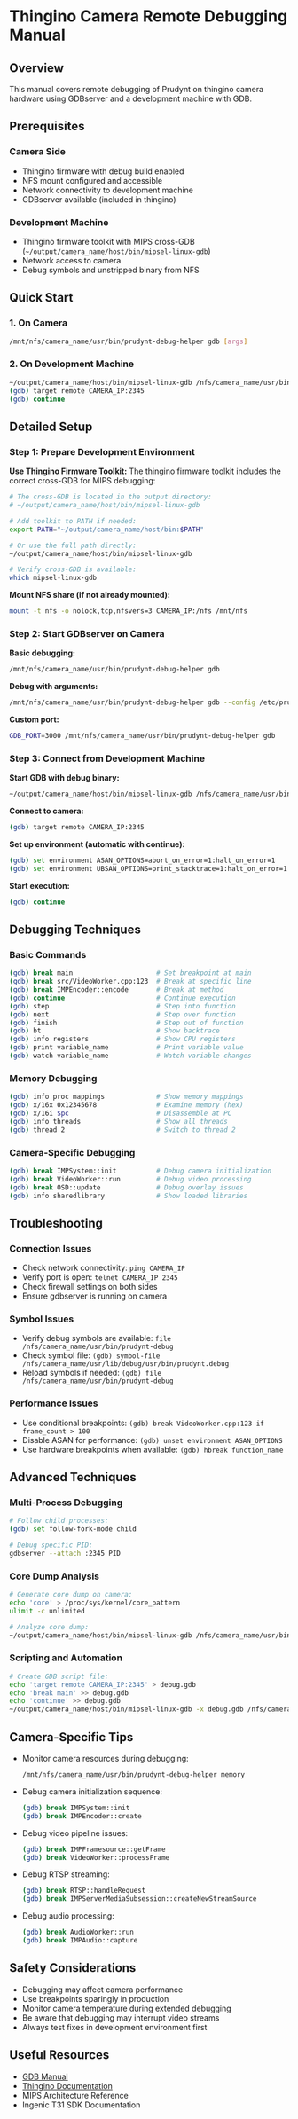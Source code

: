 # Thingino Camera Remote Debugging Manual

## Overview

This manual covers remote debugging of Prudynt on thingino camera hardware using GDBserver and a development machine with GDB.

## Prerequisites

### Camera Side
- Thingino firmware with debug build enabled
- NFS mount configured and accessible
- Network connectivity to development machine
- GDBserver available (included in thingino)

### Development Machine
- Thingino firmware toolkit with MIPS cross-GDB (`~/output/camera_name/host/bin/mipsel-linux-gdb`)
- Network access to camera
- Debug symbols and unstripped binary from NFS

## Quick Start

### 1. On Camera
```bash
/mnt/nfs/camera_name/usr/bin/prudynt-debug-helper gdb [args]
```

### 2. On Development Machine
```bash
~/output/camera_name/host/bin/mipsel-linux-gdb /nfs/camera_name/usr/bin/prudynt-debug
(gdb) target remote CAMERA_IP:2345
(gdb) continue
```

## Detailed Setup

### Step 1: Prepare Development Environment

**Use Thingino Firmware Toolkit:**
The thingino firmware toolkit includes the correct cross-GDB for MIPS debugging:
```bash
# The cross-GDB is located in the output directory:
# ~/output/camera_name/host/bin/mipsel-linux-gdb

# Add toolkit to PATH if needed:
export PATH="~/output/camera_name/host/bin:$PATH"

# Or use the full path directly:
~/output/camera_name/host/bin/mipsel-linux-gdb

# Verify cross-GDB is available:
which mipsel-linux-gdb
```

**Mount NFS share (if not already mounted):**
```bash
mount -t nfs -o nolock,tcp,nfsvers=3 CAMERA_IP:/nfs /mnt/nfs
```

### Step 2: Start GDBserver on Camera

**Basic debugging:**
```bash
/mnt/nfs/camera_name/usr/bin/prudynt-debug-helper gdb
```

**Debug with arguments:**
```bash
/mnt/nfs/camera_name/usr/bin/prudynt-debug-helper gdb --config /etc/prudynt.cfg --verbose
```

**Custom port:**
```bash
GDB_PORT=3000 /mnt/nfs/camera_name/usr/bin/prudynt-debug-helper gdb
```

### Step 3: Connect from Development Machine

**Start GDB with debug binary:**
```bash
~/output/camera_name/host/bin/mipsel-linux-gdb /nfs/camera_name/usr/bin/prudynt-debug
```

**Connect to camera:**
```bash
(gdb) target remote CAMERA_IP:2345
```

**Set up environment (automatic with continue):**
```bash
(gdb) set environment ASAN_OPTIONS=abort_on_error=1:halt_on_error=1
(gdb) set environment UBSAN_OPTIONS=print_stacktrace=1:halt_on_error=1
```

**Start execution:**
```bash
(gdb) continue
```

## Debugging Techniques

### Basic Commands
```bash
(gdb) break main                     # Set breakpoint at main
(gdb) break src/VideoWorker.cpp:123  # Break at specific line
(gdb) break IMPEncoder::encode       # Break at method
(gdb) continue                       # Continue execution
(gdb) step                           # Step into function
(gdb) next                           # Step over function
(gdb) finish                         # Step out of function
(gdb) bt                             # Show backtrace
(gdb) info registers                 # Show CPU registers
(gdb) print variable_name            # Print variable value
(gdb) watch variable_name            # Watch variable changes
```

### Memory Debugging
```bash
(gdb) info proc mappings             # Show memory mappings
(gdb) x/16x 0x12345678               # Examine memory (hex)
(gdb) x/16i $pc                      # Disassemble at PC
(gdb) info threads                   # Show all threads
(gdb) thread 2                       # Switch to thread 2
```

### Camera-Specific Debugging
```bash
(gdb) break IMPSystem::init          # Debug camera initialization
(gdb) break VideoWorker::run         # Debug video processing
(gdb) break OSD::update              # Debug overlay issues
(gdb) info sharedlibrary             # Show loaded libraries
```

## Troubleshooting

### Connection Issues
- Check network connectivity: `ping CAMERA_IP`
- Verify port is open: `telnet CAMERA_IP 2345`
- Check firewall settings on both sides
- Ensure gdbserver is running on camera

### Symbol Issues
- Verify debug symbols are available: `file /nfs/camera_name/usr/bin/prudynt-debug`
- Check symbol file: `(gdb) symbol-file /nfs/camera_name/usr/lib/debug/usr/bin/prudynt.debug`
- Reload symbols if needed: `(gdb) file /nfs/camera_name/usr/bin/prudynt-debug`

### Performance Issues
- Use conditional breakpoints: `(gdb) break VideoWorker.cpp:123 if frame_count > 100`
- Disable ASAN for performance: `(gdb) unset environment ASAN_OPTIONS`
- Use hardware breakpoints when available: `(gdb) hbreak function_name`

## Advanced Techniques

### Multi-Process Debugging
```bash
# Follow child processes:
(gdb) set follow-fork-mode child

# Debug specific PID:
gdbserver --attach :2345 PID
```

### Core Dump Analysis
```bash
# Generate core dump on camera:
echo 'core' > /proc/sys/kernel/core_pattern
ulimit -c unlimited

# Analyze core dump:
~/output/camera_name/host/bin/mipsel-linux-gdb /nfs/camera_name/usr/bin/prudynt-debug core.PID
```

### Scripting and Automation
```bash
# Create GDB script file:
echo 'target remote CAMERA_IP:2345' > debug.gdb
echo 'break main' >> debug.gdb
echo 'continue' >> debug.gdb
~/output/camera_name/host/bin/mipsel-linux-gdb -x debug.gdb /nfs/camera_name/usr/bin/prudynt-debug
```

## Camera-Specific Tips

- Monitor camera resources during debugging:
  ```bash
  /mnt/nfs/camera_name/usr/bin/prudynt-debug-helper memory
  ```

- Debug camera initialization sequence:
  ```bash
  (gdb) break IMPSystem::init
  (gdb) break IMPEncoder::create
  ```

- Debug video pipeline issues:
  ```bash
  (gdb) break IMPFramesource::getFrame
  (gdb) break VideoWorker::processFrame
  ```

- Debug RTSP streaming:
  ```bash
  (gdb) break RTSP::handleRequest
  (gdb) break IMPServerMediaSubsession::createNewStreamSource
  ```

- Debug audio processing:
  ```bash
  (gdb) break AudioWorker::run
  (gdb) break IMPAudio::capture
  ```

## Safety Considerations

- Debugging may affect camera performance
- Use breakpoints sparingly in production
- Monitor camera temperature during extended debugging
- Be aware that debugging may interrupt video streams
- Always test fixes in development environment first

## Useful Resources

- [GDB Manual](https://sourceware.org/gdb/documentation/)
- [Thingino Documentation](https://github.com/themactep/thingino-firmware)
- MIPS Architecture Reference
- Ingenic T31 SDK Documentation
